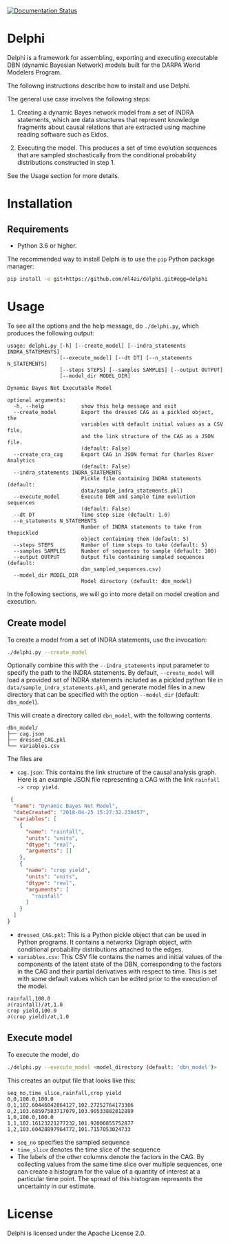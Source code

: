 [![Documentation Status](https://readthedocs.org/projects/delphi-framework/badge/?version=latest)](http://delphi-framework.readthedocs.io/en/latest/?badge=latest)

# Delphi

Delphi is a framework for assembling, exporting and executing executable DBN
(dynamic Bayesian Network) models built for the DARPA World Modelers Program.

The followng instructions describe how to install and use Delphi.

The general use case involves the following steps:

1. Creating a dynamic Bayes network model from a set of INDRA statements, which
   are data structures that represent knowledge fragments about causal relations
   that are extracted using machine reading software such as Eidos.

2. Executing the model. This produces a set of time evolution
   sequences that are sampled stochastically from the conditional probability
   distributions constructed in step 1.

See the Usage section for more details.

# Installation

## Requirements

- Python 3.6 or higher.

The recommended way to install Delphi is to use the `pip` Python package
manager:

```bash
pip install -e git+https://github.com/ml4ai/delphi.git#egg=delphi
```

# Usage

To see all the options and the help message, do `./delphi.py`, which produces
the following output:

```
usage: delphi.py [-h] [--create_model] [--indra_statements INDRA_STATEMENTS]
                 [--execute_model] [--dt DT] [--n_statements N_STATEMENTS]
                 [--steps STEPS] [--samples SAMPLES] [--output OUTPUT]
                 [--model_dir MODEL_DIR]

Dynamic Bayes Net Executable Model

optional arguments:
  -h, --help            show this help message and exit
  --create_model        Export the dressed CAG as a pickled object, the
                        variables with default initial values as a CSV file,
                        and the link structure of the CAG as a JSON file.
                        (default: False)
  --create_cra_cag      Export CAG in JSON format for Charles River Analytics
                        (default: False)
  --indra_statements INDRA_STATEMENTS
                        Pickle file containing INDRA statements (default:
                        data/sample_indra_statements.pkl)
  --execute_model       Execute DBN and sample time evolution sequences
                        (default: False)
  --dt DT               Time step size (default: 1.0)
  --n_statements N_STATEMENTS
                        Number of INDRA statements to take from thepickled
                        object containing them (default: 5)
  --steps STEPS         Number of time steps to take (default: 5)
  --samples SAMPLES     Number of sequences to sample (default: 100)
  --output OUTPUT       Output file containing sampled sequences (default:
                        dbn_sampled_sequences.csv)
  --model_dir MODEL_DIR
                        Model directory (default: dbn_model)

```

In the following sections, we will go into more detail on model creation and
execution.

## Create model

To create a model from a set of INDRA statements, use the invocation:

```bash
./delphi.py --create_model
```

Optionally combine this with the `--indra_statements` input parameter to specify
the path to the INDRA statements. By default, `--create_model` will load a
provided set of INDRA statements included as a pickled python file in
`data/sample_indra_statements.pkl`, and generate model files in a new directory
that can be specified with the option `--model_dir` (default: `dbn_model`).

This will create a directory called `dbn_model`, with the following contents. 


```
dbn_model/
├── cag.json
├── dressed_CAG.pkl
└── variables.csv
```

The files are
- `cag.json`: This contains the link structure of the causal analysis graph.
    Here is an example JSON file representing a CAG with the link `rainfall ->
    crop yield`. 

```json
 {
  "name": "Dynamic Bayes Net Model",
  "dateCreated": "2018-04-25 15:27:32.230457",
  "variables": [
    {
      "name": "rainfall",
      "units": "units",
      "dtype": "real",
      "arguments": []
    },
    {
      "name": "crop yield",
      "units": "units",
      "dtype": "real",
      "arguments": [
        "rainfall"
      ]
    }
  ]
} 
```

- `dressed_CAG.pkl`: This is a Python pickle object that can be used in Python
    programs. It contains a networkx Digraph object, with conditional
    probability distributions attached to the edges.
- `variables.csv`: This CSV file contains the names and initial values of the
    components of the latent state of the DBN, corresponding to the factors in
    the CAG and their partial derivatives with respect to time. This is set with
    some default values which can be edited prior to the execution of the model.


```csv
rainfall,100.0
∂(rainfall)/∂t,1.0
crop yield,100.0
∂(crop yield)/∂t,1.0
```

## Execute model

To execute the model, do

```bash
./delphi.py --execute_model <model_directory (default: 'dbn_model')>
```

This creates an output file that looks like this: 


```csv
seq_no,time_slice,rainfall,crop yield
0,0,100.0,100.0
0,1,102.60446042864127,102.27252764173306
0,2,103.68597583717079,103.90533882812889
1,0,100.0,100.0
1,1,102.16123221277232,101.92000855752877
1,2,103.60428897964772,101.7157053024733
```

- `seq_no` specifies the sampled sequence
- `time_slice` denotes the time slice of the sequence
- The labels of the other columns denote the factors in the CAG. By collecting
    values from the same time slice over multiple sequences, one can create a
    histogram for the value of a quantity of interest at a particular time
    point. The spread of this histogram represents the uncertainty in our
    estimate.


# License 

Delphi is licensed under the Apache License 2.0.

